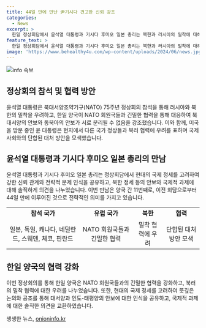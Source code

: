 ```yaml
---
title: 44일 만에 만난 尹기시다 견고한 신뢰 강조
categories:
  - News
excerpt: >
  한일 정상회담에서 윤석열 대통령과 기시다 후미오 일본 총리는 북한과 러시아의 밀착에 대해 우려를 표명하고, NATO 정상회의 참석의 중요성을 강조했다. 이어 나토 회원국과의 협력으로 안보를 강화할 의지를 드러냈으며, 대서양과 인도태평양의 안보를 불가분한 관계로 보며 협력 강화를 다짐했다. 또한, 윤 대통령은 다른 국가들과 북러 협력에 대한 우려를 공유하며 단호히 대처하기로 했다.
feature_text: >
  한일 정상회담에서 윤석열 대통령과 기시다 후미오 일본 총리는 북한과 러시아의 밀착에 대해 우려를 표명하고, NATO 정상회의 참석의 중요성을 강조했다. 이어 나토 회원국과의 협력으로 안보를 강화할 의지를 드러냈으며, 대서양과 인도태평양의 안보를 불가분한 관계로 보며 협력 강화를 다짐했다. 또한, 윤 대통령은 다른 국가들과 북러 협력에 대한 우려를 공유하며 단호히 대처하기로 했다.
image: 'https://www.behealthy4u.com/wp-content/uploads/2024/06/news.jpg'
---
```


<p><img src="https://www.behealthy4u.com/wp-content/uploads/2024/06/news.jpg" alt="info 속보" /></p>

<h2 data-ke-size="size26">정상회의 참석 및 협력 방안</h2>

<p data-ke-size="size16">윤석열 대통령은 북대서양조약기구(NATO) 75주년 정상회의 참석을 통해 러시아와 북한의 밀착을 우려하고, 한일 양국이 NATO 회원국들과 긴밀한 협력을 통해 대응하여 북대서양의 안보와 동북아의 안보가 서로 분리될 수 없음을 강조했습니다. 이와 함께, 미국을 방문 중인 윤 대통령은 현지에서 다른 국가 정상들과 북러 협력에 우려를 표하며 국제사회와의 단합된 대처 방안을 모색했습니다.</p>

<h2 data-ke-size="size26">윤석열 대통령과 기시다 후미오 일본 총리의 만남</h2>

<p data-ke-size="size16">윤석열 대통령과 기시다 후미오 일본 총리는 정상회담에서 현대의 국제 정세를 고려하여 강한 신뢰 관계와 전략적 문제 인식을 공유하고, 북한 정세 등의 안보와 국제적 과제에 대해 솔직하게 의견을 나누었습니다. 이번 만남은 양국 간 11번째로, 이전 회담으로부터 44일 만에 이루어진 것으로 전략적인 의미를 가지고 있습니다.</p>

<table>
    <tr>
        <td style="text-align: center; height: 17px;"><b>참석 국가</b></td>
        <td style="text-align: center; height: 17px;"><b>유럽 국가</b></td>
        <td style="text-align: center; height: 17px;"><b>북한</b></td>
        <td style="text-align: center; height: 17px;"><b>협력</b></td>
    </tr>
    <tr>
        <td style="text-align: center; height: 17px;">일본, 독일, 캐나다, 네덜란드, 스웨덴, 체코, 핀란드</td>
        <td style="text-align: center; height: 17px;">NATO 회원국들과 긴밀한 협력</td>
        <td style="text-align: center; height: 17px;">밀착 협력에 우려</td>
        <td style="text-align: center; height: 17px;">단합된 대처 방안 모색</td>
    </tr>
</table>

<h2 data-ke-size="size26">한일 양국의 협력 강화</h2>

<p data-ke-size="size16">이번 정상회의를 통해 한일 양국은 NATO 회원국들과의 긴밀한 협력을 강화하고, 북러의 밀착 협력에 대한 우려를 나누었습니다. 또한, 현대의 국제 정세를 고려하여 뜻깊은 논의와 공조를 통해 대서양과 인도-태평양의 안보에 대한 인식을 공유하고, 국제적 과제에 대한 솔직한 의견을 교환하였습니다.</p>
생생한 뉴스, <a href="https://onioninfo.kr" rel="dofollow">onioninfo.kr</a>


